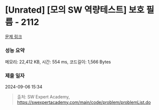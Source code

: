 # [Unrated] [모의 SW 역량테스트] 보호 필름 - 2112 

[문제 링크](https://swexpertacademy.com/main/code/problem/problemDetail.do?contestProbId=AV5V1SYKAaUDFAWu) 

### 성능 요약

메모리: 22,412 KB, 시간: 554 ms, 코드길이: 1,566 Bytes

### 제출 일자

2024-09-06 15:34



> 출처: SW Expert Academy, https://swexpertacademy.com/main/code/problem/problemList.do